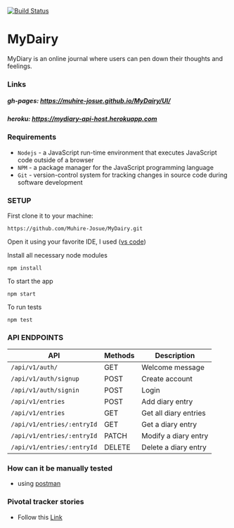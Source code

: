 [![Build Status](https://travis-ci.org/Muhire-Josue/MyDairy.svg?branch=develop)](https://travis-ci.org/Muhire-Josue/MyDairy)

# MyDairy
MyDiary is an online journal where users can pen down their thoughts and feelings.  


### Links
##### gh-pages:  https://muhire-josue.github.io/MyDairy/UI/
##### heroku:  https://mydiary-api-host.herokuapp.com

### Requirements
- `Nodejs` - a JavaScript run-time environment that executes JavaScript code outside of a browser
- `NPM` - a package manager for the JavaScript programming language
- `Git` - version-control system for tracking changes in source code during software development

### SETUP
First clone it to your machine: 

```
https://github.com/Muhire-Josue/MyDairy.git
```

Open it using your favorite IDE,
I used ([vs code](https://code.visualstudio.com/download))

Install all necessary node modules
```
npm install
```
To start the app
```
npm start
```
To run tests
```
npm test
```
### API ENDPOINTS
| API | Methods  | Description  |
| ------- | --- | --- |
| `/api/v1/auth/` | GET | Welcome message |
| `/api/v1/auth/signup` | POST | Create account |
| `/api/v1/auth/signin` | POST | Login |
| `/api/v1/entries` | POST | Add diary entry |
| `/api/v1/entries` | GET | Get all diary entries |
| `/api/v1/entries/:entryId` | GET | Get a diary entry |
| `/api/v1/entries/:entryId` | PATCH | Modify a diary entry |
| `/api/v1/entries/:entryId` | DELETE | Delete a diary entry |
### How can it be manually tested
- using [postman](https://www.getpostman.com/downloads/)
### Pivotal tracker stories
- Follow this [Link](https://www.pivotaltracker.com/n/projects/2400380)

